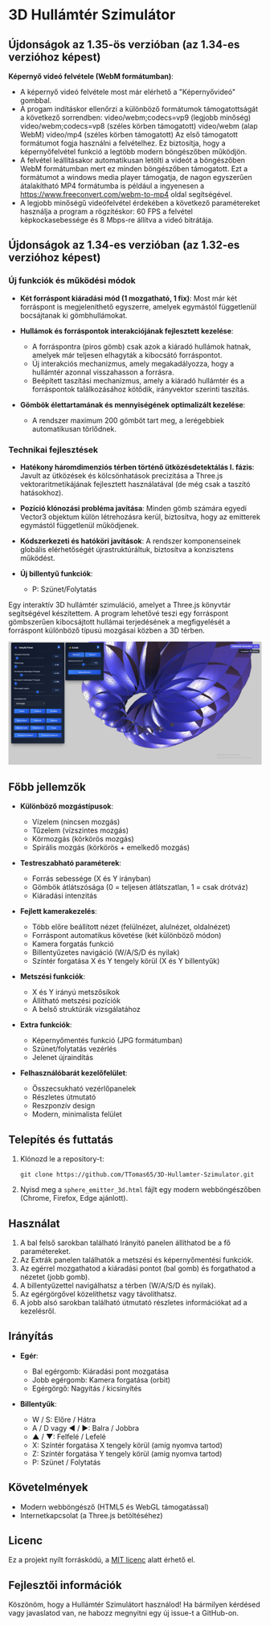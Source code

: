 # 3D Hullámtér Szimulátor

## Újdonságok az 1.35-ös verzióban (az 1.34-es verzióhoz képest)

**Képernyő videó felvétele (WebM formátumban)**:

- A képernyő videó felvétele most már elérhető a "Képernyővideó" gombbal.
- A progam indításkor ellenőrzi a különböző formátumok támogatottságát a következő sorrendben:
video/webm;codecs=vp9 (legjobb minőség)
video/webm;codecs=vp8 (széles körben támogatott)
video/webm (alap WebM)
video/mp4 (széles körben támogatott)
Az első támogatott formátumot fogja használni a felvételhez.
Ez biztosítja, hogy a képernyőfelvétel funkció a legtöbb modern böngészőben működjön.
- A felvétel leállításakor automatikusan letölti a videót a böngészőben WebM formátumban  mert ez minden böngészőben támogatott. Ezt a formátumot a windows media player támogatja, de nagon egyszerűen átalakítható MP4 formátumba is például a ingyenesen a https://www.freeconvert.com/webm-to-mp4 oldal segítségével.
- A legjobb minőségű videófelvétel érdekében a következő paramétereket használja a program a rögzítéskor: 
 60 FPS a felvétel képkockasebessége és 8 Mbps-re állítva a videó bitrátája.
 

## Újdonságok az 1.34-es verzióban (az 1.32-es verzióhoz képest)

### Új funkciók és működési módok

- **Két forráspont kiáradási mód (1 mozgatható, 1 fix)**: Most már két forráspont is megjeleníthető egyszerre, amelyek egymástól függetlenül bocsájtanak ki gömbhullámokat.

- **Hullámok és forráspontok interakciójának fejlesztett kezelése**:
  - A forráspontra (piros gömb) csak azok a kiáradó hullámok hatnak, amelyek már teljesen elhagyták a kibocsátó forráspontot.
  - Új interakciós mechanizmus, amely megakadályozza, hogy a hullámtér azonnal visszahasson a forrásra.
  - Beépített taszítási mechanizmus, amely a kiáradó hullámtér és a forráspontok találkozásához kötődik, irányvektor szerinti taszítás.

- **Gömbök élettartamának és mennyiségének optimalizált kezelése**:
  - A rendszer maximum 200 gömböt tart meg, a lerégebbiek automatikusan törlődnek.

### Technikai fejlesztések

- **Hatékony háromdimenziós térben történő ütközésdetektálás I. fázis**: Javult az ütközések és kölcsönhatások precizitása a Three.js vektoraritmetikájának fejlesztett használatával (de még csak a taszító hatásokhoz).

- **Pozíció klónozási probléma javítása**: Minden gömb számára egyedi Vector3 objektum külön létrehozásra kerül, biztosítva, hogy az emitterek egymástól függetlenül működjenek.

- **Kódszerkezeti és hatóköri javítások**: A rendszer komponenseinek globális elérhetőségét újrastruktúráltuk, biztosítva a konzisztens működést.

- **Új billentyű funkciók**:
  - P: Szünet/Folytatás


Egy interaktív 3D hullámtér szimuláció, amelyet a Three.js könyvtár segítségével készítettem. A program lehetővé teszi egy forráspont gömbszerűen kibocsájtott hullámai terjedésének a megfigyelését a forráspont különböző típusú mozgásai közben a 3D térben.

![Running image](kepek/Kepernyo_02.jpg)


## Főbb jellemzők

- **Különböző mozgástípusok**:
  - Vízelem (nincsen mozgás)
  - Tűzelem (vízszintes mozgás)
  - Körmozgás (körkörös mozgás)
  - Spirális mozgás (körkörös + emelkedő mozgás)

- **Testreszabható paraméterek**:
  - Forrás sebessége (X és Y irányban)
  - Gömbök átlátszósága (0 = teljesen átlátszatlan, 1 = csak drótváz)
  - Kiáradási intenzitás

- **Fejlett kamerakezelés**:
  - Több előre beállított nézet (felülnézet, alulnézet, oldalnézet)
  - Forráspont automatikus követése (két különböző módon)
  - Kamera forgatás funkció
  - Billentyűzetes navigáció (W/A/S/D és nyilak)
  - Színtér forgatása X és Y tengely körül (X és Y billentyűk)

- **Metszési funkciók**:
  - X és Y irányú metszősíkok
  - Állítható metszési pozíciók
  - A belső struktúrák vizsgálatához

- **Extra funkciók**:
  - Képernyőmentés funkció (JPG formátumban)
  - Szünet/folytatás vezérlés
  - Jelenet újraindítás

- **Felhasználóbarát kezelőfelület**:
  - Összecsukható vezérlőpanelek
  - Részletes útmutató
  - Reszponzív design
  - Modern, minimalista felület

## Telepítés és futtatás

1. Klónozd le a repository-t:
   ```
   git clone https://github.com/TTomas65/3D-Hullamter-Szimulator.git
   ```

2. Nyisd meg a `sphere_emitter_3d.html` fájlt egy modern webböngészőben (Chrome, Firefox, Edge ajánlott).

## Használat

1. A bal felső sarokban található Irányító panelen állíthatod be a fő paramétereket.
2. Az Extrák panelen találhatók a metszési és képernyőmentési funkciók.
3. Az egérrel mozgathatod a kiáradási pontot (bal gomb) és forgathatod a nézetet (jobb gomb).
4. A billentyűzettel navigálhatsz a térben (W/A/S/D és nyilak).
5. Az egérgörgővel közelíthetsz vagy távolíthatsz.
6. A jobb alsó sarokban található útmutató részletes információkat ad a kezelésről.

## Irányítás

- **Egér**:
  - Bal egérgomb: Kiáradási pont mozgatása
  - Jobb egérgomb: Kamera forgatása (orbit)
  - Egérgörgő: Nagyítás / kicsinyítés

- **Billentyűk**:
  - W / S: Előre / Hátra
  - A / D vagy ◀ / ▶: Balra / Jobbra
  - ▲ / ▼: Felfelé / Lefelé
  - X: Színtér forgatása X tengely körül (amíg nyomva tartod)
  - Z: Színtér forgatása Y tengely körül (amíg nyomva tartod)
  - P: Szünet / Folytatás

## Követelmények

- Modern webböngésző (HTML5 és WebGL támogatással)
- Internetkapcsolat (a Three.js betöltéséhez)

## Licenc

Ez a projekt nyílt forráskódú, a [MIT licenc](LICENSE) alatt érhető el.

## Fejlesztői információk

Köszönöm, hogy a Hullámtér Szimulátort használod! Ha bármilyen kérdésed vagy javaslatod van, ne habozz megnyitni egy új issue-t a GitHub-on.
